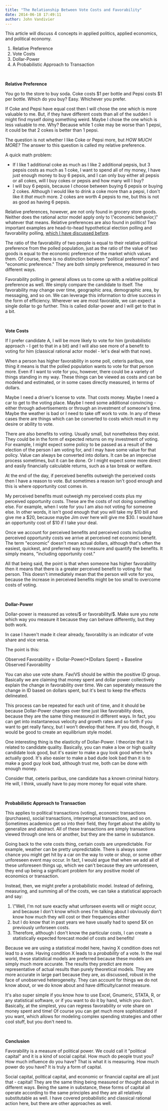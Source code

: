 ```yaml
---
title: "The Relationship Between Vote Costs and Favorability"
date: 2014-06-18 17:49:11
author: John Vandivier
---
```




This article will discuss 4 concepts in applied politics, applied economics, and political economy.
<ol>
	<li>Relative Preference</li>
	<li>Vote Costs</li>
	<li>Dollar-Power</li>
	<li>A Probabilistic Approach to Transaction</li>
</ol>
&nbsp;

<strong>Relative Preference</strong>

You go to the store to buy soda. Coke costs $1 per bottle and Pepsi costs $1 per bottle. Which do you buy? Easy. Whichever you prefer.

If Coke and Pepsi have equal cost then I will chose the one which is more valuable to me. But, if they have different costs than all of the sudden I might find myself doing something weird. Maybe I chose the one which is less valuable to me. Why? Because while 1 coke may be worse than 1 pepsi, it could be that 2 cokes is better than 1 pepsi.

The question is not whether I like Coke or Pepsi more, but <em>HOW MUCH MORE? </em>The answer to this question is called my relative preference.

A quick math problem:
<ul>
	<li>If I like 1 additional coke as much as I like 2 additional pepsis, but 3 pepsis costs as much as 1 coke, I want to spend all of my money, I have just enough money to buy 6 pepsis, and I can only buy either all pepsis or all cokes, will I buy cokes or pepsis and how many will I buy?</li>
	<li>I will buy 6 pepsis, because I choose between buying 6 pepsis or buying 2 cokes. Although I would like to drink a coke more than a pepsi, I don't like it <em>that much</em> more. 2 cokes are worth 4 pepsis to me, but this is not as good as having 6 pepsis.</li>
</ul>
Relative preferences, however, are not only found in grocery store goods. Neither does the rational actor model apply only to \"economic behavior,\" whatever that means. Relative preferences are also found in politics! Two important examples are head-to-head hypothetical election polling and favorability polling, <a href=\"http://www.afterecon.com/politics-and-government/quantifying-political-support/\">which I have discussed before</a>.

The ratio of the favorability of two people is equal to their relative political preference from the polled population, just as the ratio of the value of two goods is equal to the economic preference of the market which values them. Of course, there is no distinction between \"political preference\" and \"economic preference.\" They are both simply preference, measured in two different ways.

Favorability polling in general allows us to come up with a relative political preference as well. We simply compare the candidate to itself. The favorability may change over time, geographic area, demographic area, by messaging, and so on. We can leverage this information to drive success in the form of efficiency. Wherever we are most favorable, we can expect a single dollar to go further. This is called dollar-power and I will get to that in a bit.

&nbsp;

<strong>Vote Costs
</strong>

If I prefer candidate A, I will be more likely to vote for him (probabilistic approach - I get to that in a bit) and I will also see more of a benefit to voting for him (classical rational actor model - let's deal with that now).

When a person has higher favorability in some poll, ceteris paribus, one thing it means is that the polled population wants to vote for that person more. Even if I want to vote for you, however, there could be a variety of things standing in my way. These things can be viewed as costs and can be modeled and estimated, or in some cases directly measured, in terms of dollars.

Maybe I need a driver's license to vote. That costs money. Maybe I need a car to get to the voting place. Maybe I need some additional convincing - either through advertisements or through an investment of someone's time. Maybe the weather is bad or I need to take off work to vote. In any of these cases there are things which can be converted to costs which result in my desire or ability to vote.

There are also benefits to voting. Usually small, but nonetheless they exist. They could be in the form of expected returns on my investment of voting. For example, I might expect some policy to be passed as a result of the election of the person I am voting for, and I may have some value for that policy. Value can always be converted into dollars. It can be an imprecise process sometimes, but it can be done. Or I might expect some more direct and easily financially calculable returns, such as a tax break or welfare.

At the end of the day, if perceived benefits outweigh the perceived costs then I have a reason to vote. But sometimes a reason isn't good enough and this is where opportunity cost comes in.

My perceived benefits must outweigh my perceived costs plus my perceived opportunity costs. These are the costs of not doing something else. For example, when I vote for you I am also not voting for someone else. In other words, it isn't good enough that you will take my $10 bill and give me a $20, because maybe Jim over here will give me $30. I would have an opportunity cost of $10 if I take your deal.

Once we account for perceived benefits and perceived costs including perceived opportunity costs we arrive at perceived net economic benefit. The term \"economic\" doesn't mean actual dollars, although that's often the easiest, quickest, and preferred way to measure and quantify the benefits. It simply means, \"including opportunity cost.\"

All that being said, the point is that when someone has higher favorability then it means that there is a greater perceived benefit to voting for that person. This doesn't immediately mean that the person will vote for you, because the increase in perceived benefits might be too small to overcome costs of voting.

&nbsp;

<strong>Dollar-Power</strong>

Dollar-power is measured as votes/$ or favorability/$. Make sure you note which way you measure it because they can behave differently, but they both work.

In case I haven't made it clear already, favorablity is an indicator of vote share and vice versa.

The point is this:
<p style=\"text-align: center;\">Observed Favorability = (Dollar-Power)*(Dollars Spent) + Baseline Observed Favorability</p>
You can also use vote share. Fav/VS should be within the positive ID group. Basically we are claiming that money spent and dollar power collectively explain the change in favorability over time. We can seperately measure the change in ID based on dollars spent, but it's best to keep the effects delineated.

This process can be repeated for each unit of time, and it should be because Dollar-Power changes over time just like favorability does, because they are the same thing measured in different ways. In fact, you can get into instantaneous velocity and growth rates and so forth if you want to get really fancy, but I won't develop that here. If you did, though, it would be good to create an equilibrium style model.

One interesting thing is the elasticity of Dollar-Power. I theorize that it is related to candidate quality. Basically, you can make a low or high quality candidate look good, but it's easier to make a guy look good when he's actually good. It's also easier to make a bad dude look bad than it is to make a good guy look bad, although trust me, both can be done with enough money.

Consider that, ceteris paribus, one candidate has a known criminal history. He will, I think, usually have to pay more money for equal vote share.

&nbsp;

<strong>Probabilistic Approach to Transaction</strong>

This applies to political transactions (voting), economic transactions (purchases), social transactions, interpersonal transactions, and so on. Sometimes academics get so into their field, they forget about the ability to generalize and abstract. All of these transactions are simply transactions viewed through one lens or another, but they are the same in substance.

Going back to the vote costs thing, certain costs are unpredictable. For example, weather can be pretty unpredictable. There is always some chance you might get hit by a car on the way to vote or shop, or some other unforeseen event may occur. In fact, I would argue that when we add all of these unforeseen things up, which we can't because they are unforeseen, they end up being a significant problem for any positive model of economics or transaction.

Instead, then, we might prefer a probabilistic model. Instead of defining, measuring, and summing all of the costs, we can take a statistical approach and say:
<ol>
	<li>\"Well, I'm not sure exactly what unforseen events will or might occur, and because I don't know which ones I'm talking about I obviously don't know how much they will cost or their frequencies either</li>
	<li>but I do know that in past years we have usually had to spend $X on previously unforseen costs.</li>
	<li>Therefore, although I don't know the particular costs, I can create a statistically expected forecast model of costs and benefits!</li>
</ol>
Because we are using a statistical model here, having X condition does not lead to a vote. Having condition X leads to a <em>probability</em> of a vote. In the real world, these statistical models are preferred because these models are simply much more accurate. The results they predict are more representative of actual results than purely theoretical models. They are more accurate in large part because they are, as discussed, robust in the face of unobserved heterogeneity. They can account for things we do not know about, or we do know about and have difficulty/cannot measure.

It's also super simple if you know how to use Excel, Gnumeric, STATA, R, or any statistical software, or if you want to do it by hand, which you don't. Basically, at the simplest, you can regress favorability or vote share on money spent and time! Of course you can get much more sophisticated if you want, which allows for modeling complex spending strategies and other cool stuff, but you don't need to.

&nbsp;

<strong>Conclusion</strong>

Favorability is a measure of political power. We could call it \"political capital\" and it is a kind of social capital. How much do people trust you? How much influence do you have? That is what it is measuring. How much power do you have? It is truly a form of capital.

Social capital, political capital, and economic or financial capital are all just that - capital! They are the same thing being measured or thought about in different ways. Being the same in substance, these forms of capital all operate according to the same principles and they are all relatively substitutable as well. I have covered probabilistic and classical rational action here, but there are other approaches as well.